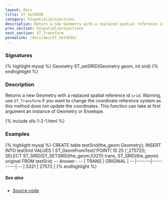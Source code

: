 ```yaml
---
layout: docs
title: ST_SetSRID
category: h2spatial/projections
description: Return a new Geometry with a replaced spatial reference id
prev_section: h2spatial/projections
next_section: ST_Transform
permalink: /docs/dev/ST_SetSRID/
---
```


### Signatures

{% highlight mysql %}
Geometry ST_setSRID(Geometry geom, int srid)
{% endhighlight %}

### Description

Returns a new Geometry with a replaced spatial reference id `srid`. 
Warning, use `ST_Transform` if you want to change the coordinate reference system as this method does not update the coordinates.
This function can take at first argument an instance of Geometry or Envelope.

{% include sfs-1-2-1.html %}

### Examples

{% highlight mysql %}
CREATE table testSrid(the_geom Geometry);
INSERT INTO testSrid VALUES (
    ST_GeomFromText('POINT( 15 25 )',27572));
SELECT ST_SRID(ST_SETSRID(the_geom,5321)) trans,
    ST_SRID(the_geom) original FROM testSrid;
-- Answer :
--    | TRANS | ORIGINAL |
--    |-------|----------|
--    |  5321 |  27572   |
{% endhighlight %}

##### See also

* <a href="https://github.com/irstv/H2GIS/blob/master/h2spatial/src/main/java/org/h2gis/h2spatial/internal/function/spatial/crs/ST_SetSRID.java" target="_blank">Source code</a>
